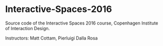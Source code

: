 # Interactive-Spaces-2016
Source code of the Interactive Spaces 2016 course, Copenhagen Institute of Interaction Design. 

Instructors: Matt Cottam, Pierluigi Dalla Rosa

